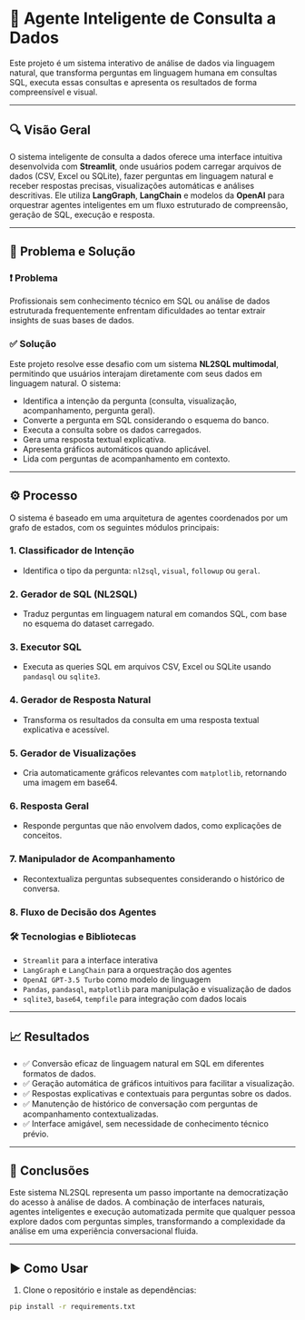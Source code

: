 # 🤖 Agente Inteligente de Consulta a Dados

Este projeto é um sistema interativo de análise de dados via linguagem natural, que transforma perguntas em linguagem humana em consultas SQL, executa essas consultas e apresenta os resultados de forma compreensível e visual.

---

## 🔍 Visão Geral

O sistema inteligente de consulta a dados oferece uma interface intuitiva desenvolvida com **Streamlit**, onde usuários podem carregar arquivos de dados (CSV, Excel ou SQLite), fazer perguntas em linguagem natural e receber respostas precisas, visualizações automáticas e análises descritivas. Ele utiliza **LangGraph**, **LangChain** e modelos da **OpenAI** para orquestrar agentes inteligentes em um fluxo estruturado de compreensão, geração de SQL, execução e resposta.

---

## 🧩 Problema e Solução

### ❗ Problema

Profissionais sem conhecimento técnico em SQL ou análise de dados estruturada frequentemente enfrentam dificuldades ao tentar extrair insights de suas bases de dados.

### ✅ Solução

Este projeto resolve esse desafio com um sistema **NL2SQL multimodal**, permitindo que usuários interajam diretamente com seus dados em linguagem natural. O sistema:

- Identifica a intenção da pergunta (consulta, visualização, acompanhamento, pergunta geral).
- Converte a pergunta em SQL considerando o esquema do banco.
- Executa a consulta sobre os dados carregados.
- Gera uma resposta textual explicativa.
- Apresenta gráficos automáticos quando aplicável.
- Lida com perguntas de acompanhamento em contexto.

---

## ⚙️ Processo

O sistema é baseado em uma arquitetura de agentes coordenados por um grafo de estados, com os seguintes módulos principais:

### 1. **Classificador de Intenção**
- Identifica o tipo da pergunta: `nl2sql`, `visual`, `followup` ou `geral`.

### 2. **Gerador de SQL (NL2SQL)**
- Traduz perguntas em linguagem natural em comandos SQL, com base no esquema do dataset carregado.

### 3. **Executor SQL**
- Executa as queries SQL em arquivos CSV, Excel ou SQLite usando `pandasql` ou `sqlite3`.

### 4. **Gerador de Resposta Natural**
- Transforma os resultados da consulta em uma resposta textual explicativa e acessível.

### 5. **Gerador de Visualizações**
- Cria automaticamente gráficos relevantes com `matplotlib`, retornando uma imagem em base64.

### 6. **Resposta Geral**
- Responde perguntas que não envolvem dados, como explicações de conceitos.

### 7. **Manipulador de Acompanhamento**
- Recontextualiza perguntas subsequentes considerando o histórico de conversa.

### 8. **Fluxo de Decisão dos Agentes**


### 🛠️ Tecnologias e Bibliotecas

- `Streamlit` para a interface interativa
- `LangGraph` e `LangChain` para a orquestração dos agentes
- `OpenAI GPT-3.5 Turbo` como modelo de linguagem
- `Pandas`, `pandasql`, `matplotlib` para manipulação e visualização de dados
- `sqlite3`, `base64`, `tempfile` para integração com dados locais

---

## 📈 Resultados

- ✅ Conversão eficaz de linguagem natural em SQL em diferentes formatos de dados.
- ✅ Geração automática de gráficos intuitivos para facilitar a visualização.
- ✅ Respostas explicativas e contextuais para perguntas sobre os dados.
- ✅ Manutenção de histórico de conversação com perguntas de acompanhamento contextualizadas.
- ✅ Interface amigável, sem necessidade de conhecimento técnico prévio.

---

## 🧠 Conclusões

Este sistema NL2SQL representa um passo importante na democratização do acesso à análise de dados. A combinação de interfaces naturais, agentes inteligentes e execução automatizada permite que qualquer pessoa explore dados com perguntas simples, transformando a complexidade da análise em uma experiência conversacional fluida.

---

## ▶️ Como Usar

1. Clone o repositório e instale as dependências:

```bash
pip install -r requirements.txt
